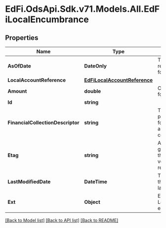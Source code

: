 # EdFi.OdsApi.Sdk.v71.Models.All.EdFiLocalEncumbrance

## Properties

Name | Type | Description | Notes
------------ | ------------- | ------------- | -------------
**AsOfDate** | **DateOnly** | The date of the reported amount for the account. | 
**LocalAccountReference** | [**EdFiLocalAccountReference**](EdFiLocalAccountReference.md) |  | 
**Amount** | **double** | Current balance for the account. | 
**Id** | **string** |  | [optional] 
**FinancialCollectionDescriptor** | **string** | The accounting period or grouping for which the amount is collected. | [optional] 
**Etag** | **string** | A unique system-generated value that identifies the version of the resource. | [optional] 
**LastModifiedDate** | **DateTime** | The date and time the resource was last modified. | [optional] 
**Ext** | **Object** | Extensions to the LocalEncumbrance entity. | [optional] 

[[Back to Model list]](../../README.md#documentation-for-models) [[Back to API list]](../../README.md#documentation-for-api-endpoints) [[Back to README]](../../README.md)

